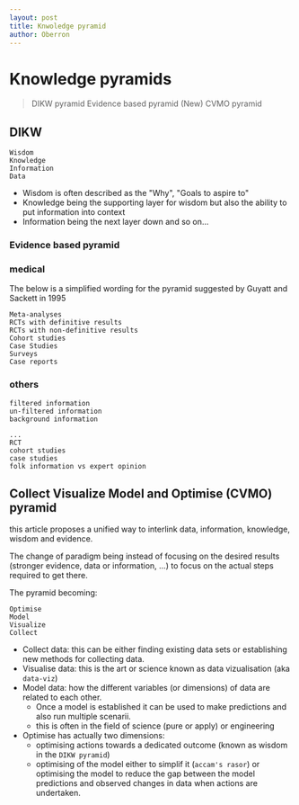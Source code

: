 ```yaml
---
layout: post
title: Knwoledge pyramid
author: Oberron
---
```


# Knowledge pyramids

> DIKW pyramid
> Evidence based pyramid
> (New) CVMO pyramid

## DIKW 

```pyramid
Wisdom
Knowledge
Information
Data
```

* Wisdom is often described as the "Why", "Goals to aspire to"
* Knowledge being the supporting layer for wisdom but also the ability to put information into context
* Information being the next layer down and so on...

### Evidence based pyramid 

### medical

The below is a simplified wording for the pyramid suggested by Guyatt and Sackett in 1995

```pyramid
Meta-analyses
RCTs with definitive results 
RCTs with non-definitive results 
Cohort studies
Case Studies
Surveys
Case reports
```

### others

```pyramid
filtered information
un-filtered information
background information
```

```pyramid
...
RCT
cohort studies
case studies
folk information vs expert opinion
```


## Collect Visualize Model and Optimise (CVMO) pyramid

this article proposes a unified way to interlink data, information, knowledge, wisdom and evidence.

The change of paradigm being instead of focusing on the desired results (stronger evidence, data or information, ...) to focus on the actual steps required to get there.

The pyramid becoming:

``` pyramid
Optimise
Model
Visualize
Collect
```

* Collect data: this can be either finding existing data sets or establishing new methods for collecting data.
* Visualise data: this is the art or science known as data vizualisation (aka `data-viz`)
* Model data: how the different variables (or dimensions) of data are related to each other. 
    * Once a model is established it can be used to make predictions and also run multiple scenarii.
    * this is often in the field of science (pure or apply) or engineering
* Optimise has actually two dimensions:
    * optimising actions towards a dedicated outcome (known as wisdom in the `DIKW pyramid`)
    * optimising of the model either to simplif it (`accam's rasor`) or optimising the model to reduce the gap between the model predictions and observed changes in data when actions are undertaken.

